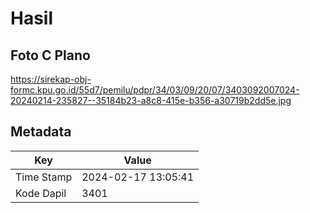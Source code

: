 # Hasil

## Foto C Plano

https://sirekap-obj-formc.kpu.go.id/55d7/pemilu/pdpr/34/03/09/20/07/3403092007024-20240214-235827--35184b23-a8c8-415e-b356-a30719b2dd5e.jpg


## Metadata

| Key        | Value               |
| ---------- | ------------------- |
| Time Stamp | 2024-02-17 13:05:41 |
| Kode Dapil | 3401                |



